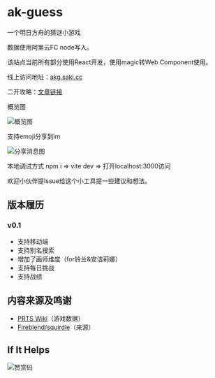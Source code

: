 # ak-guess
一个明日方舟的猜谜小游戏

数据使用阿里云FC node写入。

该站点当前所有部分使用React开发，使用magic转Web Component使用。

线上访问地址：[akg.saki.cc](http://akg.saki.cc)

二开攻略：[文章链接](https://www.bilibili.com/read/cv15611509)

概览图

![概览图](https://github.com/lie5860/ak-guess/blob/main/image/overview.png?raw=true)

支持emoji分享到im

![分享消息图](https://github.com/lie5860/ak-guess/blob/main/image/message.png?raw=true)

本地调试方式 npm i => vite dev => 打开localhost:3000访问

欢迎小伙伴提Issue给这个小工具提一些建议和想法。

## 版本履历

### v0.1
- 支持移动端 
- 支持别名搜索
- 增加了画师维度（for铃兰&安洁莉娜）
- 支持每日挑战
- 支持战绩

## 内容来源及鸣谢
- [PRTS Wiki](http://prts.wiki/)（游戏数据）
- [Fireblend/squirdle](https://github.com/Fireblend/squirdle)（来源）

## If It Helps
![赞赏码](https://github.com/lie5860/ak-guess/blob/main/image/pay.jpg?raw=true)

